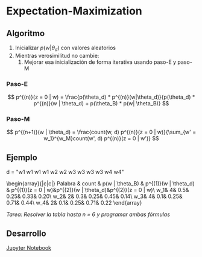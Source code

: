 # Expectation-Maximization

## Algoritmo

1. Inicializar <math>$p(w|\theta_d)$</math> con valores aleatorios
2. Mientras verosimilitud no cambie:
    1. Mejorar esa inicialización de forma iterativa usando paso-E y paso-M

### Paso-E

$$
p^{(n)}(z = 0 | w) = \frac{p(\theta_d) * p^{(n)}(w|\theta_d)}{p(\theta_d) * p^{(n)}(w | \theta_d) + p(\theta_B) * p(w| \theta_B)}
$$

### Paso-M

$$
p^{(n+1)}(w | \theta_d) = \frac{count(w, d) p^{(n)}(z = 0 | w)}{\sum_{w' = w_1}^{w_M}count(w', d) p^{(n)}(z = 0 | w')}
$$

## Ejemplo

d = "w1 w1 w1 w1 w2 w2 w3 w3 w3 w3 w4 w4"

\begin{array}{|c|c|}
Palabra & count & p(w | \theta_B) & p^{(1)}(w | \theta_d) & p^{(1)}(z = 0 | w)&p^{(2)}(w | \theta_d)&p^{(2)}(z = 0 | w)\\
w_1&  4&  0.5&  0.25&  0.33&  0.20\\
w_2&  2&  0.3&  0.25&  0.45&  0.14\\
w_3&  4&  0.1&  0.25&  0.71&  0.44\\
w_4&  2&  0.1&  0.25&  0.71&  0.22
\end{array}

*Tarea: Resolver la tabla hasta n = 6 y programar ambas fórmulas*

## Desarrollo

[Jupyter Notebook](./Expectation_Maximization.ipynb)
